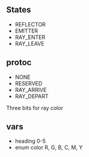 ## States
- REFLECTOR
- EMITTER
- RAY_ENTER
- RAY_LEAVE

## protoc
- NONE
- RESERVED
- RAY_ARRIVE
- RAY_DEPART

Three bits for ray color

## vars
- heading 0-5
- enum color R, G, B, C, M, Y
